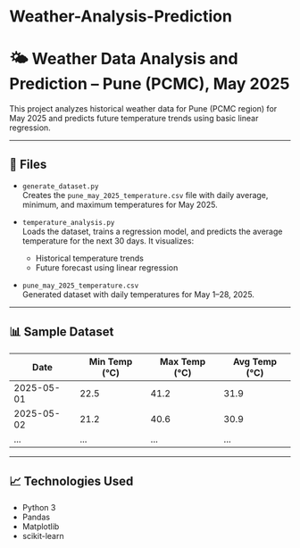 # Weather-Analysis-Prediction
# 🌤️ Weather Data Analysis and Prediction – Pune (PCMC), May 2025

This project analyzes historical weather data for Pune (PCMC region) for May 2025 and predicts future temperature trends using basic linear regression.

---

## 📁 Files

- `generate_dataset.py`  
  Creates the `pune_may_2025_temperature.csv` file with daily average, minimum, and maximum temperatures for May 2025.

- `temperature_analysis.py`  
  Loads the dataset, trains a regression model, and predicts the average temperature for the next 30 days. It visualizes:
  - Historical temperature trends
  - Future forecast using linear regression

- `pune_may_2025_temperature.csv`  
  Generated dataset with daily temperatures for May 1–28, 2025.

---

## 📊 Sample Dataset

| Date       | Min Temp (°C) | Max Temp (°C) | Avg Temp (°C) |
|------------|---------------|---------------|---------------|
| 2025-05-01 | 22.5          | 41.2          | 31.9          |
| 2025-05-02 | 21.2          | 40.6          | 30.9          |
| ...        | ...           | ...           | ...           |

---

## 📈 Technologies Used

- Python 3
- Pandas
- Matplotlib
- scikit-learn

